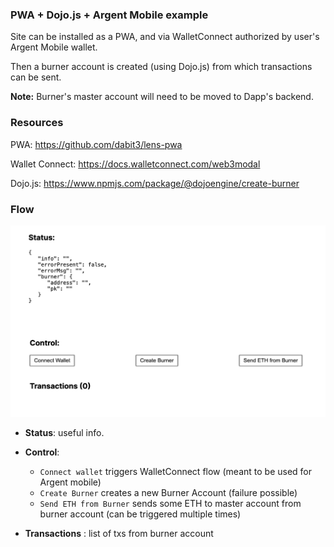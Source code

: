 ### PWA + Dojo.js + Argent Mobile example

Site can be installed as a PWA, and via WalletConnect authorized by user's Argent Mobile wallet.

Then a burner account is created (using Dojo.js) from which transactions can be sent.

**Note:** Burner's master account will need to be moved to Dapp's backend.

### Resources

PWA: https://github.com/dabit3/lens-pwa

Wallet Connect: https://docs.walletconnect.com/web3modal

Dojo.js: https://www.npmjs.com/package/@dojoengine/create-burner

### Flow

![Img0](./demo-assets/0.png)

- **Status**: useful info.

- **Control**:

  - `Connect wallet` triggers WalletConnect flow (meant to be used for Argent mobile)
  - `Create Burner` creates a new Burner Account (failure possible)
  - `Send ETH from Burner` sends some ETH to master account from burner account (can be triggered multiple times)

- **Transactions** : list of txs from burner account
